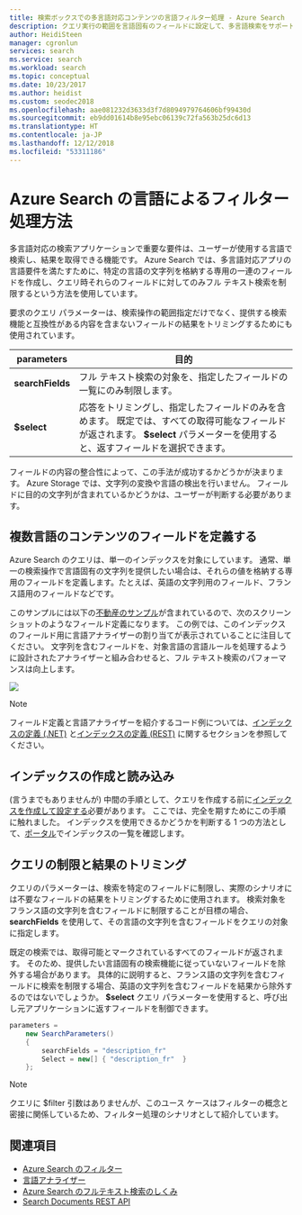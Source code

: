 ```yaml
---
title: 検索ボックスでの多言語対応コンテンツの言語フィルター処理 - Azure Search
description: クエリ実行の範囲を言語固有のフィールドに設定して、多言語検索をサポートするための条件をフィルター処理します。
author: HeidiSteen
manager: cgronlun
services: search
ms.service: search
ms.workload: search
ms.topic: conceptual
ms.date: 10/23/2017
ms.author: heidist
ms.custom: seodec2018
ms.openlocfilehash: aae081232d3633d3f7d8094979764606bf99430d
ms.sourcegitcommit: eb9dd01614b8e95ebc06139c72fa563b25dc6d13
ms.translationtype: HT
ms.contentlocale: ja-JP
ms.lasthandoff: 12/12/2018
ms.locfileid: "53311186"
---
```

# <a name="how-to-filter-by-language-in-azure-search"></a>Azure Search の言語によるフィルター処理方法 

多言語対応の検索アプリケーションで重要な要件は、ユーザーが使用する言語で検索し、結果を取得できる機能です。 Azure Search では、多言語対応アプリの言語要件を満たすために、特定の言語の文字列を格納する専用の一連のフィールドを作成し、クエリ時それらのフィールドに対してのみフル テキスト検索を制限するという方法を使用しています。

要求のクエリ パラメーターは、検索操作の範囲指定だけでなく、提供する検索機能と互換性がある内容を含まないフィールドの結果をトリミングするためにも使用されています。

| parameters | 目的 |
|-----------|--------------|
| **searchFields** | フル テキスト検索の対象を、指定したフィールドの一覧にのみ制限します。 |
| **$select** | 応答をトリミングし、指定したフィールドのみを含めます。 既定では、すべての取得可能なフィールドが返されます。 **$select** パラメーターを使用すると、返すフィールドを選択できます。 |

フィールドの内容の整合性によって、この手法が成功するかどうかが決まります。 Azure Storage では、文字列の変換や言語の検出を行いません。 フィールドに目的の文字列が含まれているかどうかは、ユーザーが判断する必要があります。

## <a name="define-fields-for-content-in-different-languages"></a>複数言語のコンテンツのフィールドを定義する

Azure Search のクエリは、単一のインデックスを対象にしています。 通常、単一の検索操作で言語固有の文字列を提供したい場合は、それらの値を格納する専用のフィールドを定義します。たとえば、英語の文字列用のフィールド、フランス語用のフィールドなどです。 

このサンプルには以下の[不動産のサンプル](search-get-started-portal.md)が含まれているので、次のスクリーンショットのようなフィールド定義になります。 この例では、このインデックスのフィールド用に言語アナライザーの割り当てが表示されていることに注目してください。 文字列を含むフィールドを、対象言語の言語ルールを処理するように設計されたアナライザーと組み合わせると、フル テキスト検索のパフォーマンスは向上します。

  ![](./media/search-filters-language/lang-fields.png)

> [!Note]
> フィールド定義と言語アナライザーを紹介するコード例については、[インデックスの定義 (.NET)](https://docs.microsoft.com/azure/search/search-create-index-dotnet#define-your-azure-search-index) と[インデックスの定義 (REST)](https://docs.microsoft.com/azure/search/search-create-index-rest-api#define-your-azure-search-index-using-well-formed-json) に関するセクションを参照してください。

## <a name="build-and-load-an-index"></a>インデックスの作成と読み込み

(言うまでもありませんが) 中間の手順として、クエリを作成する前に[インデックスを作成して設定する](https://docs.microsoft.com/azure/search/search-create-index-dotnet#create-the-index)必要があります。 ここでは、完全を期すためにこの手順に触れました。 インデックスを使用できるかどうかを判断する 1 つの方法として、[ポータル](https://portal.azure.com)でインデックスの一覧を確認します。

## <a name="constrain-the-query-and-trim-results"></a>クエリの制限と結果のトリミング

クエリのパラメーターは、検索を特定のフィールドに制限し、実際のシナリオには不要なフィールドの結果をトリミングするために使用されます。 検索対象をフランス語の文字列を含むフィールドに制限することが目標の場合、**searchFields** を使用して、その言語の文字列を含むフィールドをクエリの対象に指定します。 

既定の検索では、取得可能とマークされているすべてのフィールドが返されます。 そのため、提供したい言語固有の検索機能に従っていないフィールドを除外する場合があります。 具体的に説明すると、フランス語の文字列を含むフィールドに検索を制限する場合、英語の文字列を含むフィールドを結果から除外するのではないでしょうか。 **$select** クエリ パラメーターを使用すると、呼び出し元アプリケーションに返すフィールドを制御できます。

```csharp
parameters =
    new SearchParameters()
    {
        searchFields = "description_fr" 
        Select = new[] { "description_fr"  }
    };
```
> [!Note]
> クエリに $filter 引数はありませんが、このユース ケースはフィルターの概念と密接に関係しているため、フィルター処理のシナリオとして紹介しています。

## <a name="see-also"></a>関連項目

+ [Azure Search のフィルター](search-filters.md)
+ [言語アナライザー](https://docs.microsoft.com/rest/api/searchservice/language-support)
+ [Azure Search のフルテキスト検索のしくみ](search-lucene-query-architecture.md)
+ [Search Documents REST API](https://docs.microsoft.com/rest/api/searchservice/search-documents)

